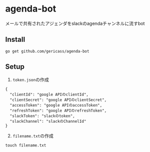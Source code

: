 # agenda-bot

メールで共有されたアジェンダをslackのagendaチャンネルに流すbot

## Install

`go get github.com/gericass/agenda-bot`

## Setup

1. `token.json`の作成

```
{
  "clientId": "google APIのclientId",
  "clientSecret": "google APIのclientSecret",
  "accessToken": "google APIのaccessToken",
  "refreshToken": "google APIのrefreshToken",
  "slackToken": "slackのtoken",
  "slackChannel": "slackのChannelId"
}
```

2. `filename.txt`の作成

`touch filename.txt`

